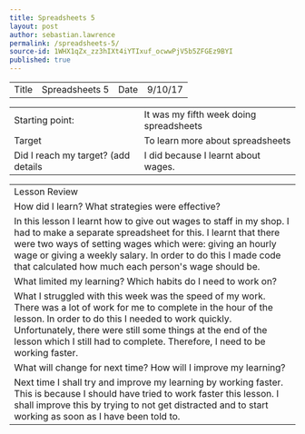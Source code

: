 ```yaml
---
title: Spreadsheets 5
layout: post
author: sebastian.lawrence
permalink: /spreadsheets-5/
source-id: 1WHX1qZx_zz3hIXt4iYTIxuf_ocwwPjV5b5ZFGEz9BYI
published: true
---
```

<table>
  <tr>
    <td>Title</td>
    <td>Spreadsheets 5</td>
    <td>Date</td>
    <td>9/10/17</td>
  </tr>
</table>


<table>
  <tr>
    <td>Starting point:</td>
    <td>It was my fifth week doing spreadsheets </td>
  </tr>
  <tr>
    <td>Target </td>
    <td>To learn more about spreadsheets</td>
  </tr>
  <tr>
    <td>Did I reach my target?
(add details </td>
    <td>I did because I learnt about wages.</td>
  </tr>
</table>


<table>
  <tr>
    <td>Lesson Review</td>
  </tr>
  <tr>
    <td>How did I learn? What strategies were effective?</td>
  </tr>
  <tr>
    <td>In this lesson I learnt how to give out wages to staff in my shop. I had to make a separate spreadsheet for this. I learnt that there were two ways of setting wages which were: giving an hourly wage or giving a weekly salary. In order to do this I made code that calculated how much each person's wage should be.</td>
  </tr>
  <tr>
    <td>What limited my learning? Which habits do I need to work on?</td>
  </tr>
  <tr>
    <td>What I struggled with this week was the speed of my work. There was a lot of work for me to complete in the hour of the lesson. In order to do this I needed to work quickly. Unfortunately, there were still some things at the end of the lesson which I still had to complete. Therefore, I need to be working faster.</td>
  </tr>
  <tr>
    <td>What will change for next time? How will I improve my learning?</td>
  </tr>
  <tr>
    <td>Next time I shall try and improve my learning by working faster. This is because I should have tried to work faster this lesson. I shall improve this by trying to not get distracted and to start working as soon as I have been told to.</td>
  </tr>
</table>


